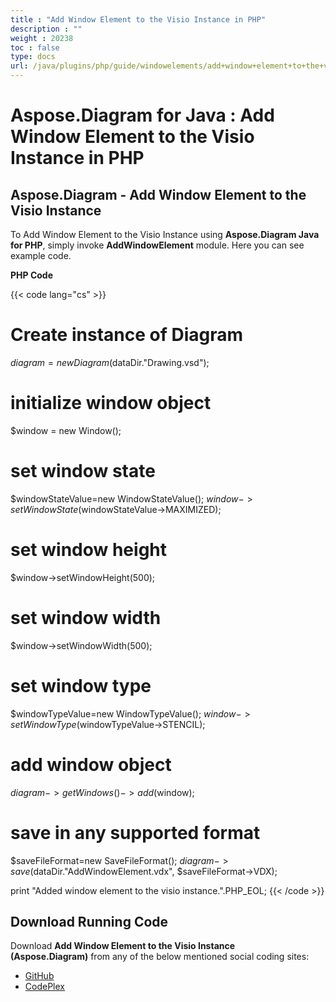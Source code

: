 ```yaml
---
title : "Add Window Element to the Visio Instance in PHP" 
description : "" 
weight : 20238 
toc : false
type: docs
url: /java/plugins/php/guide/windowelements/add+window+element+to+the+visio+instance+in+php/
---
```


# Aspose.Diagram for Java : Add Window Element to the Visio Instance in PHP


## Aspose.Diagram - Add Window Element to the Visio Instance

To Add Window Element to the Visio Instance using **Aspose.Diagram Java for PHP**, simply invoke **AddWindowElement** module. Here you can see example code.

**PHP Code**

{{< code lang="cs" >}}
# Create instance of Diagram
$diagram = new Diagram($dataDir."Drawing.vsd");

# initialize window object
$window = new Window();

# set window state
$windowStateValue=new WindowStateValue();
$window->setWindowState($windowStateValue->MAXIMIZED);

# set window height
$window->setWindowHeight(500);

# set window width
$window->setWindowWidth(500);

# set window type
$windowTypeValue=new WindowTypeValue();
$window->setWindowType($windowTypeValue->STENCIL);

# add window object
$diagram->getWindows()->add($window);

# save in any supported format
$saveFileFormat=new SaveFileFormat();
$diagram->save($dataDir."AddWindowElement.vdx", $saveFileFormat->VDX);

print "Added window element to the visio instance.".PHP_EOL;
{{< /code >}}

## Download Running Code

Download **Add Window Element to the Visio Instance (Aspose.Diagram)** from any of the below mentioned social coding sites:

*   [GitHub](https://github.com/asposediagram/Aspose.Diagram-for-Java/blob/master/Plugins/Aspose_Diagram_Java_for_PHP/src/aspose/diagram/WorkingwithWindowElements/AddWindowElement.php)
*   [CodePlex](https://asposediagramjavaphp.codeplex.com/SourceControl/latest#src/aspose/diagram/WorkingwithWindowElements/AddWindowElement.php)

